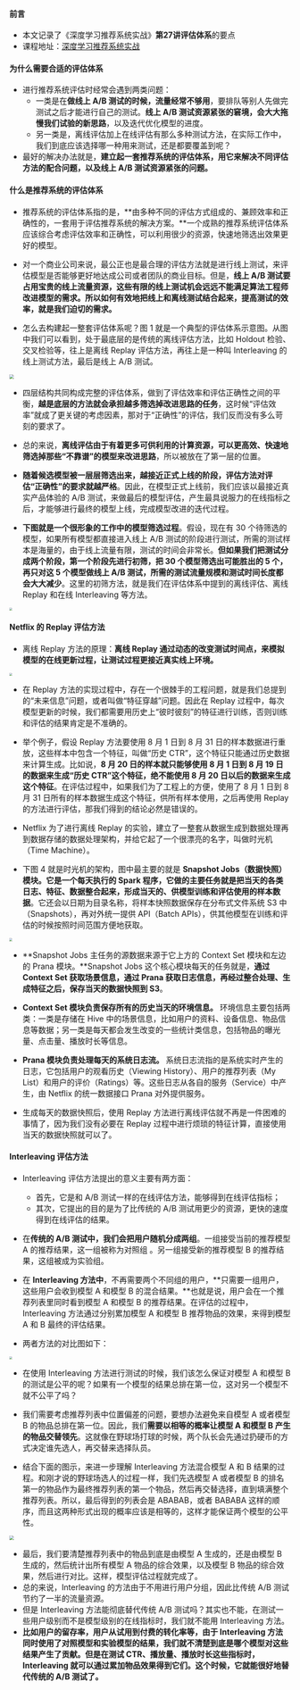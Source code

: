 #### 前言

- 本文记录了《深度学习推荐系统实战》**第27讲评估体系**的要点
- 课程地址：[深度学习推荐系统实战](https://time.geekbang.org/column/intro/349)

#### 为什么需要合适的评估体系

- 进行推荐系统评估时经常会遇到两类问题：
  - 一类是在**做线上 A/B 测试的时候，流量经常不够用**，要排队等别人先做完测试之后才能进行自己的测试。**线上 A/B 测试资源紧张的窘境，会大大拖慢我们试验的新思路**，以及迭代优化模型的进度。
  - 另一类是，离线评估加上在线评估有那么多种测试方法，在实际工作中，我们到底应该选择哪一种用来测试，还是都要覆盖到呢？
- 最好的解决办法就是，**建立起一套推荐系统的评估体系，用它来解决不同评估方法的配合问题，以及线上 A/B 测试资源紧张的问题。**

#### 什么是推荐系统的评估体系

- 推荐系统的评估体系指的是，**由多种不同的评估方式组成的、兼顾效率和正确性的，一套用于评估推荐系统的解决方案。**一个成熟的推荐系统评估体系应该综合考虑评估效率和正确性，可以利用很少的资源，快速地筛选出效果更好的模型。

- 对一个商业公司来说，最公正也是最合理的评估方法就是进行线上测试，来评估模型是否能够更好地达成公司或者团队的商业目标。但是，**线上 A/B 测试要占用宝贵的线上流量资源，这些有限的线上测试机会远远不能满足算法工程师改进模型的需求。所以如何有效地把线上和离线测试结合起来，提高测试的效率，就是我们迫切的需求。**

- 怎么去构建起一整套评估体系呢？图 1 就是一个典型的评估体系示意图。从图中我们可以看到，处于最底层的是传统的离线评估方法，比如 Holdout 检验、交叉检验等，往上是离线 Replay 评估方法，再往上是一种叫 Interleaving 的线上测试方法，最后是线上 A/B 测试。

<img src="https://blog-1258986886.cos.ap-beijing.myqcloud.com/%E6%8E%A8%E8%8D%90%E7%B3%BB%E7%BB%9F%E5%AD%A6%E4%B9%A0/28-8.jpg" style="zoom: 50%;" />

- 四层结构共同构成完整的评估体系，做到了评估效率和评估正确性之间的平衡，**越是底层的方法就会承担越多筛选掉改进思路的任务**，这时候“评估效率”就成了更关键的考虑因素，那对于“正确性”的评估，我们反而没有多么苛刻的要求了。
- 总的来说，**离线评估由于有着更多可供利用的计算资源，可以更高效、快速地筛选掉那些“不靠谱”的模型来改进思路**，所以被放在了第一层的位置。

- **随着候选模型被一层层筛选出来，越接近正式上线的阶段，评估方法对评估“正确性”的要求就越严格**。因此，在模型正式上线前，我们应该以最接近真实产品体验的 A/B 测试，来做最后的模型评估，产生最具说服力的在线指标之后，才能够进行最终的模型上线，完成模型改进的迭代过程。
- **下图就是一个很形象的工作中的模型筛选过程**。假设，现在有 30 个待筛选的模型，如果所有模型都直接进入线上 A/B 测试的阶段进行测试，所需的测试样本是海量的，由于线上流量有限，测试的时间会非常长。**但如果我们把测试分成两个阶段，第一个阶段先进行初筛，把 30 个模型筛选出可能胜出的 5 个，再只对这 5 个模型做线上 A/B 测试，所需的测试流量规模和测试时间长度都会大大减少**。这里的初筛方法，就是我们在评估体系中提到的离线评估、离线 Replay 和在线 Interleaving 等方法。

<img src="https://blog-1258986886.cos.ap-beijing.myqcloud.com/%E6%8E%A8%E8%8D%90%E7%B3%BB%E7%BB%9F%E5%AD%A6%E4%B9%A0/28-9.png" style="zoom: 33%;" />

#### Netflix 的 Replay 评估方法

- 离线 Replay 方法的原理：**离线 Replay 通过动态的改变测试时间点，来模拟模型的在线更新过程，让测试过程更接近真实线上环境。**

<img src="https://blog-1258986886.cos.ap-beijing.myqcloud.com/%E6%8E%A8%E8%8D%90%E7%B3%BB%E7%BB%9F%E5%AD%A6%E4%B9%A0/29-1.jpg" style="zoom: 33%;" />

- 在 Replay 方法的实现过程中，存在一个很棘手的工程问题，就是我们总提到的“未来信息”问题，或者叫做“特征穿越”问题。因此在 Replay 过程中，每次模型更新的时候，我们都需要用历史上“彼时彼刻”的特征进行训练，否则训练和评估的结果肯定是不准确的。
- 举个例子，假设 Replay 方法要使用 8 月 1 日到 8 月 31 日的样本数据进行重放，这些样本中包含一个特征，叫做“历史 CTR”，这个特征只能通过历史数据来计算生成。比如说，**8 月 20 日的样本就只能够使用 8 月 1 日到 8 月 19 日的数据来生成“历史 CTR”这个特征，绝不能使用 8 月 20 日以后的数据来生成这个特征**。在评估过程中，如果我们为了工程上的方便，使用了 8 月 1 日到 8 月 31 日所有的样本数据生成这个特征，供所有样本使用，之后再使用 Replay 的方法进行评估，那我们得到的结论必然是错误的。

- Netflix 为了进行离线 Replay 的实验，建立了一整套从数据生成到数据处理再到数据存储的数据处理架构，并给它起了一个很漂亮的名字，叫做时光机（Time Machine）。
- 下图 4 就是时光机的架构，图中最主要的就是 **Snapshot Jobs（数据快照）模块。它是一个每天执行的 Spark 程序，它做的主要任务就是把当天的各类日志、特征、数据整合起来，形成当天的、供模型训练和评估使用的样本数据**。它还会以日期为目录名称，将样本快照数据保存在分布式文件系统 S3 中（Snapshots），再对外统一提供 API（Batch APIs），供其他模型在训练和评估的时候按照时间范围方便地获取。

<img src="https://blog-1258986886.cos.ap-beijing.myqcloud.com/%E6%8E%A8%E8%8D%90%E7%B3%BB%E7%BB%9F%E5%AD%A6%E4%B9%A0/29-2.png" style="zoom:33%;" />

- **Snapshot Jobs 主任务的源数据来源于它上方的 Context Set 模块和左边的 Prana 模块。**Snapshot Jobs 这个核心模块每天的任务就是，**通过 Context Set 获取场景信息，通过 Prana 获取日志信息，再经过整合处理、生成特征之后，保存当天的数据快照到 S3**。
- **Context Set 模块负责保存所有的历史当天的环境信息。** 环境信息主要包括两类：一类是存储在 Hive 中的场景信息，比如用户的资料、设备信息、物品信息等数据；另一类是每天都会发生改变的一些统计类信息，包括物品的曝光量、点击量、播放时长等信息。
- **Prana 模块负责处理每天的系统日志流。** 系统日志流指的是系统实时产生的日志，它包括用户的观看历史（Viewing History）、用户的推荐列表（My List）和用户的评价（Ratings）等。这些日志从各自的服务（Service）中产生，由 Netflix 的统一数据接口 Prana 对外提供服务。

- 生成每天的数据快照后，使用 Replay 方法进行离线评估就不再是一件困难的事情了，因为我们没有必要在 Replay 过程中进行烦琐的特征计算，直接使用当天的数据快照就可以了。

#### Interleaving 评估方法

- Interleaving 评估方法提出的意义主要有两方面：
  - 首先，它是和 A/B 测试一样的在线评估方法，能够得到在线评估指标；
  - 其次，它提出的目的是为了比传统的 A/B 测试用更少的资源，更快的速度得到在线评估的结果。

- 在**传统的 A/B 测试中，我们会把用户随机分成两组**。一组接受当前的推荐模型 A 的推荐结果，这一组被称为对照组 。另一组接受新的推荐模型 B 的推荐结果，这组被成为实验组。

- 在 **Interleaving 方法中**，不再需要两个不同组的用户，**只需要一组用户，这些用户会收到模型 A 和模型 B 的混合结果。**也就是说，用户会在一个推荐列表里同时看到模型 A 和模型 B 的推荐结果。在评估的过程中，Interleaving 方法通过分别累加模型 A 和模型 B 推荐物品的效果，来得到模型 A 和 B 最终的评估结果。

- 两者方法的对比图如下：

<img src="https://blog-1258986886.cos.ap-beijing.myqcloud.com/%E6%8E%A8%E8%8D%90%E7%B3%BB%E7%BB%9F%E5%AD%A6%E4%B9%A0/29-3.png" style="zoom:33%;" />

- 在使用 Interleaving 方法进行测试的时候，我们该怎么保证对模型 A 和模型 B 的测试是公平的呢？如果有一个模型的结果总排在第一位，这对另一个模型不就不公平了吗？
- 我们需要考虑推荐列表中位置偏差的问题，要想办法避免来自模型 A 或者模型 B 的物品总排在第一位。因此，我们**需要以相等的概率让模型 A 和模型 B 产生的物品交替领先**。这就像在野球场打球的时候，两个队长会先通过扔硬币的方式决定谁先选人，再交替来选择队员。

- 结合下面的图示，来进一步理解 Interleaving 方法混合模型 A 和 B 结果的过程。和刚才说的野球场选人的过程一样，我们先选模型 A 或者模型 B 的排名第一的物品作为最终推荐列表的第一个物品，然后再交替选择，直到填满整个推荐列表。所以，最后得到的列表会是 ABABAB，或者 BABABA 这样的顺序，而且这两种形式出现的概率应该是相等的，这样才能保证两个模型的公平性。

<img src="https://blog-1258986886.cos.ap-beijing.myqcloud.com/%E6%8E%A8%E8%8D%90%E7%B3%BB%E7%BB%9F%E5%AD%A6%E4%B9%A0/29-4.png" style="zoom:50%;" />

- 最后，我们要清楚推荐列表中的物品到底是由模型 A 生成的，还是由模型 B 生成的，然后统计出所有模型 A 物品的综合效果，以及模型 B 物品的综合效果，然后进行对比。这样，模型评估过程就完成了。
- 总的来说，Interleaving 的方法由于不用进行用户分组，因此比传统 A/B 测试节约了一半的流量资源。
- 但是 Interleaving 方法能彻底替代传统 A/B 测试吗？其实也不能，在测试一些用户级别而不是模型级别的在线指标时，我们就不能用 Interleaving 方法。
- **比如用户的留存率，用户从试用到付费的转化率等，由于 Interleaving 方法同时使用了对照模型和实验模型的结果，我们就不清楚到底是哪个模型对这些结果产生了贡献。但是在测试 CTR、播放量、播放时长这些指标时，Interleaving 就可以通过累加物品效果得到它们。这个时候，它就能很好地替代传统的 A/B 测试了。**

